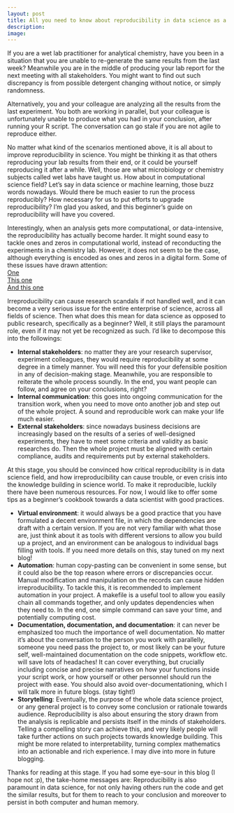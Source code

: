 ```yaml
---
layout: post
title: All you need to know about reproducibility in data science as a newbie
description: 
image: 
---
```


If you are a wet lab practitioner for analytical chemistry, have you been in a situation that you are unable to re-generate the same results from the last week? Meanwhile you are in the middle of producing your lab report for the next meeting with all stakeholders. You might want to find out such discrepancy is from possible detergent changing without notice, or simply randomness.
    
Alternatively, you and your colleague are analyzing all the results from the last experiment. You both are working in parallel, but your colleague is unfortunately unable to produce what you had in your conclusion, after running your R script. The conversation can go stale if you are not agile to reproduce either.

No matter what kind of the scenarios mentioned above, it is all about to improve reproducibility in science. You might be thinking it as that others reproducing your lab results from their end, or it could be yourself reproducing it after a while. Well, those are what microbiology or chemistry subjects called wet labs have taught us. How about in computational science field? Let’s say in data science or machine learning, those buzz words nowadays. Would there be much easier to run the process reproducibly? How necessary for us to put efforts to upgrade reproducibility? I’m glad you asked, and this beginner’s guide on reproducibility will have you covered.
    
Interestingly, when an analysis gets more computational, or data-intensive, the reproducibility has actually become harder. It might sound easy to tackle ones and zeros in computational world, instead of reconducting the experiments in a chemistry lab. However, it does not seem to be the case, although everything is encoded as ones and zeros in a digital form. Some of these issues have drawn attention:<br>
[One](https://www.the-scientist.com/the-nutshell/nih-tackles-irreproducibility-38068)<br>
[This one](https://www.nature.com/collections/prbfkwmwvz/)<br>
[And this one](https://www.mitpressjournals.org/doi/full/10.1162/dint_a_00053#:~:text=Reproducibility%2C%20the%20ability%20to%20replicate,correct%20when%20scientific%20misconduct%20occurs)

Irreproducibility can cause research scandals if not handled well, and it can become a very serious issue for the entire enterprise of science, across all fields of science. Then what does this mean for data science as opposed to public research, specifically as a beginner? Well, it still plays the paramount role, even if it may not yet be recognized as such. I’d like to decompose this into the followings:

-	**Internal stakeholders**: no matter they are your research supervisor, experiment colleagues, they would require reproducibility at some degree in a timely manner. You will need this for your defensible position in any of decision-making stage. Meanwhile, you are responsible to reiterate the whole process soundly. In the end, you want people can follow, and agree on your conclusions, right?
-	**Internal communication**: this goes into ongoing communication for the transition work, when you need to move onto another job and step out of the whole project. A sound and reproducible work can make your life much easier. 
-	**External stakeholders**: since nowadays business decisions are increasingly based on the results of a series of well-designed experiments, they have to meet some criteria and validity as basic researches do. Then the whole project must be aligned with certain compliance, audits and requirements put by external stakeholders. 

At this stage, you should be convinced how critical reproducibility is in data science field, and how irreproducibility can cause trouble, or even crisis into the knowledge building in science world. To make it reproducible, luckily there have been numerous resources. For now, I would like to offer some tips as a beginner’s cookbook towards a data scientist with good practices.

-	**Virtual environment**: it would always be a good practice that you have formulated a decent environment file, in which the dependencies are draft with a certain version. If you are not very familiar with what those are, just think about it as tools with different versions to allow you build up a project, and an environment can be analogous to individual bags filling with tools. If you need more details on this, stay tuned on my next blog!
-	**Automation**: human copy-pasting can be convenient in some sense, but it could also be the top reason where errors or discrepancies occur. Manual modification and manipulation on the records can cause hidden irreproducibility. To tackle this, it is recommended to implement automation in your project. A makefile is a useful tool to allow you easily chain all commands together, and only updates dependencies when they need to. In the end, one simple command can save your time, and potentially computing cost.
-	**Documentation, documentation, and documentation**: it can never be emphasized too much the importance of well documentation.  No matter it’s about the conversation to the person you work with parallelly, someone you need pass the project to, or most likely can be your future self, well-maintained documentation on the code snippets, workflow etc. will save lots of headaches! It can cover everything, but crucially including concise and precise narratives on how your functions inside your script work, or how yourself or other personnel should run the project with ease. You should also avoid over-documentationing, which I will talk more in future blogs. (stay tight!)
-	**Storytelling**: Eventually, the purpose of the whole data science project, or any general project is to convey some conclusion or rationale towards audience. Reproducibility is also about ensuring the story drawn from the analysis is replicable and persists itself in the minds of stakeholders. Telling a compelling story can achieve this, and very likely people will take further actions on such projects towards knowledge building. This might be more related to interpretability, turning complex mathematics into an actionable and rich experience. I may dive into more in future blogging.

Thanks for reading at this stage. If you had some eye-sour in this blog (I hope not :p), the take-home messages are: Reproducibility is also paramount in data science, for not only having others run the code and get the similar results, but for them to reach to your conclusion and moreover to persist in both computer and human memory.
